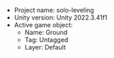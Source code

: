 <!-- UNITY CODE ASSIST INSTRUCTIONS START -->
- Project name: solo-leveling
- Unity version: Unity 2022.3.41f1
- Active game object:
  - Name: Ground
  - Tag: Untagged
  - Layer: Default
<!-- UNITY CODE ASSIST INSTRUCTIONS END -->